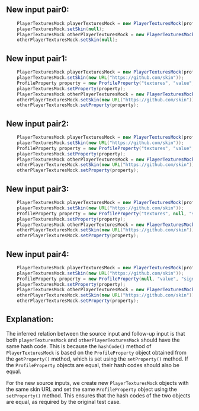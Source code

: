 ## New input pair0:
```java
    PlayerTexturesMock playerTexturesMock = new PlayerTexturesMock(profile);
    playerTexturesMock.setSkin(null);
    PlayerTexturesMock otherPlayerTexturesMock = new PlayerTexturesMock(profile);
    otherPlayerTexturesMock.setSkin(null);
```

## New input pair1:
```java
    PlayerTexturesMock playerTexturesMock = new PlayerTexturesMock(profile);
    playerTexturesMock.setSkin(new URL("https://github.com/skin"));
    ProfileProperty property = new ProfileProperty("textures", "value", "signature");
    playerTexturesMock.setProperty(property);
    PlayerTexturesMock otherPlayerTexturesMock = new PlayerTexturesMock(profile);
    otherPlayerTexturesMock.setSkin(new URL("https://github.com/skin"));
    otherPlayerTexturesMock.setProperty(property);
```

## New input pair2:
```java
    PlayerTexturesMock playerTexturesMock = new PlayerTexturesMock(profile);
    playerTexturesMock.setSkin(new URL("https://github.com/skin"));
    ProfileProperty property = new ProfileProperty("textures", "value", null);
    playerTexturesMock.setProperty(property);
    PlayerTexturesMock otherPlayerTexturesMock = new PlayerTexturesMock(profile);
    otherPlayerTexturesMock.setSkin(new URL("https://github.com/skin"));
    otherPlayerTexturesMock.setProperty(property);
```

## New input pair3:
```java
    PlayerTexturesMock playerTexturesMock = new PlayerTexturesMock(profile);
    playerTexturesMock.setSkin(new URL("https://github.com/skin"));
    ProfileProperty property = new ProfileProperty("textures", null, "signature");
    playerTexturesMock.setProperty(property);
    PlayerTexturesMock otherPlayerTexturesMock = new PlayerTexturesMock(profile);
    otherPlayerTexturesMock.setSkin(new URL("https://github.com/skin"));
    otherPlayerTexturesMock.setProperty(property);
```

## New input pair4:
```java
    PlayerTexturesMock playerTexturesMock = new PlayerTexturesMock(profile);
    playerTexturesMock.setSkin(new URL("https://github.com/skin"));
    ProfileProperty property = new ProfileProperty(null, "value", "signature");
    playerTexturesMock.setProperty(property);
    PlayerTexturesMock otherPlayerTexturesMock = new PlayerTexturesMock(profile);
    otherPlayerTexturesMock.setSkin(new URL("https://github.com/skin"));
    otherPlayerTexturesMock.setProperty(property);
```

## Explanation:
The inferred relation between the source input and follow-up input is that both `playerTexturesMock` and `otherPlayerTexturesMock` should have the same hash code. This is because the `hashCode()` method of `PlayerTexturesMock` is based on the `ProfileProperty` object obtained from the `getProperty()` method, which is set using the `setProperty()` method. If the `ProfileProperty` objects are equal, their hash codes should also be equal.

For the new source inputs, we create new `PlayerTexturesMock` objects with the same skin URL and set the same `ProfileProperty` object using the `setProperty()` method. This ensures that the hash codes of the two objects are equal, as required by the original test case.

